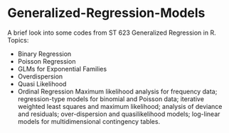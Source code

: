 # Generalized-Regression-Models

A brief look into some codes from ST 623 Generalized Regression in R. 
Topics: 
- Binary Regression
- Poisson Regression 
- GLMs for Exponential Families
- Overdispersion
- Quasi Likelihood 
- Ordinal Regression
Maximum likelihood analysis for frequency data; regression-type models for binomial and Poisson data; iterative weighted least squares and maximum likelihood; analysis of deviance and residuals; over-dispersion and quasilikelihood models; log-linear models for multidimensional contingency tables.
